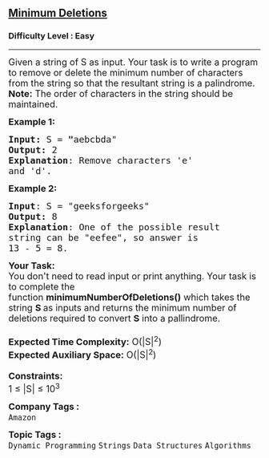 <h2><a href="https://practice.geeksforgeeks.org/problems/minimum-deletitions1648/1">Minimum Deletions</a></h2><h3>Difficulty Level : Easy</h3><hr><div class="problems_problem_content__Xm_eO"><p><span style="font-size:18px">Given a string of S as input. Your task is to write a program to remove or delete the minimum number of characters from the string so that the resultant string is a palindrome.<br>
<strong>Note:</strong> The order of characters in the string should be maintained.</span></p>

<p><span style="font-size:18px"><strong>Example 1:</strong></span></p>

<pre><span style="font-size:18px"><strong>Input: </strong>S<strong> </strong>=<strong> "</strong>aebcbda"
<strong>Output:</strong> 2
<strong>Explanation</strong>: Remove characters 'e' 
and 'd'.</span></pre>

<p><span style="font-size:18px"><strong>Example 2:</strong></span></p>

<pre><span style="font-size:18px"><strong>Input</strong>: S = "geeksforgeeks"
<strong>Output:</strong> 8
<strong>Explanation</strong>: One of the possible result
string can be "eefee", so answer is 
13 - 5 = 8.
</span></pre>

<p><span style="font-size:18px"><strong>Your Task:&nbsp;&nbsp;</strong><br>
You don't need to read input or print anything. Your task is to complete the function&nbsp;<strong>minimumNumberOfDeletions()</strong>&nbsp;which takes the string <strong>S </strong>as inputs and returns the minimum number of deletions required to convert <strong>S</strong> into a pallindrome.<br>
<br>
<strong>Expected Time Complexity:</strong>&nbsp;O(|S|<sup>2</sup>)<br>
<strong>Expected Auxiliary Space:</strong>&nbsp;O(|S|<sup>2</sup>)<br>
<br>
<strong>Constraints:</strong><br>
1 ≤ |S| ≤ 10<sup>3</sup></span></p>
</div><p><span style=font-size:18px><strong>Company Tags : </strong><br><code>Amazon</code>&nbsp;<br><p><span style=font-size:18px><strong>Topic Tags : </strong><br><code>Dynamic Programming</code>&nbsp;<code>Strings</code>&nbsp;<code>Data Structures</code>&nbsp;<code>Algorithms</code>&nbsp;